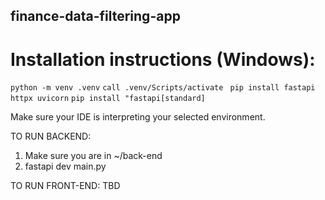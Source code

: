 ## finance-data-filtering-app

# Installation instructions (Windows):
` python -m venv .venv `
` call .venv/Scripts/activate  `
` pip install fastapi httpx uvicorn `
` pip install "fastapi[standard] `

Make sure your IDE is interpreting your selected environment.

TO RUN BACKEND:
1. Make sure you are in ~/back-end
2. fastapi dev main.py

TO RUN FRONT-END:
TBD
